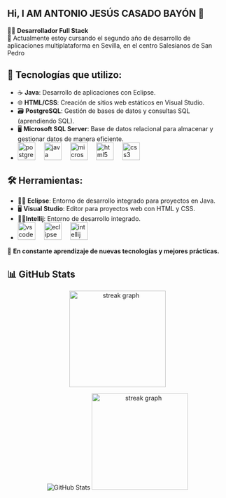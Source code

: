 ## Hi, I AM ANTONIO JESÚS CASADO BAYÓN 👋


👨‍💻 **Desarrollador Full Stack**  
📱 Actualmente estoy cursando el segundo año de desarrollo de aplicaciones multiplataforma en Sevilla, en el centro Salesianos de San Pedro

## 🚀 Tecnologías que utilizo:

- ☕ **Java**: Desarrollo de aplicaciones con Eclipse.
- 🌐 **HTML/CSS**: Creación de sitios web estáticos en Visual Studio.
- 🗃️ **PostgreSQL**: Gestión de bases de datos y consultas SQL (aprendiendo SQL).
- 🖥️ **Microsoft SQL Server**: Base de datos relacional para almacenar y gestionar datos de manera eficiente.
- <img src="https://cdn.jsdelivr.net/gh/devicons/devicon/icons/postgresql/postgresql-original.svg" height="40" alt="postgresql logo"  />
  <img width="12" />
  <img src="https://cdn.jsdelivr.net/gh/devicons/devicon/icons/java/java-original.svg" height="40" alt="java logo"  />
  <img width="12" />
  <img src="https://cdn.jsdelivr.net/gh/devicons/devicon/icons/microsoftsqlserver/microsoftsqlserver-original.svg" height="40" alt="microsoft sql server logo" />
  <img width="12" />
  <img src="https://cdn.jsdelivr.net/gh/devicons/devicon/icons/html5/html5-original.svg" height="40" alt="html5 logo" />
  <img width="12" />
  <img src="https://cdn.jsdelivr.net/gh/devicons/devicon/icons/css3/css3-original.svg" height="40" alt="css3 logo" />
  
 
 
</div>

## 🛠️ Herramientas:

- 🧑‍💻 **Eclipse**: Entorno de desarrollo integrado para proyectos en Java.
- 🖥️ **Visual Studio**: Editor para proyectos web con HTML y CSS.
- 🧑‍💻**Intellij**: Entorno de desarrollo integrado.
- <img src="https://cdn.jsdelivr.net/gh/devicons/devicon/icons/vscode/vscode-original.svg" height="40" alt="vscode logo"  />
  <img width="12" />
  <img src="https://cdn.jsdelivr.net/gh/devicons/devicon/icons/eclipse/eclipse-original.svg" height="40" alt="eclipse logo"  />
  <img width="12" />
  <img src="https://cdn.jsdelivr.net/gh/devicons/devicon/icons/intellij/intellij-original.svg" height="40" alt="intellij logo"  />
  <img width="12" />

</div>

🌱 **En constante aprendizaje de nuevas tecnologías y mejores prácticas.**
## 📊 GitHub Stats
<div align="center">
  <img src="https://github-readme-stats.vercel.app/api/top-langs/?username=ajcasadob&layout=donut&theme=vue-dark" height="220" alt="streak graph"  />
</div>

<p align="center">
  <img src="https://github-readme-stats.vercel.app/api?username=ajcasadob&show_icons=true&theme=radical" alt="GitHub Stats"/>
  <img src="https://streak-stats.demolab.com?user=ajcasadob&locale=en&mode=daily&theme=radical&hide_border=false&border_radius=5&order=3" height="220" alt="streak graph"  />

</p>

